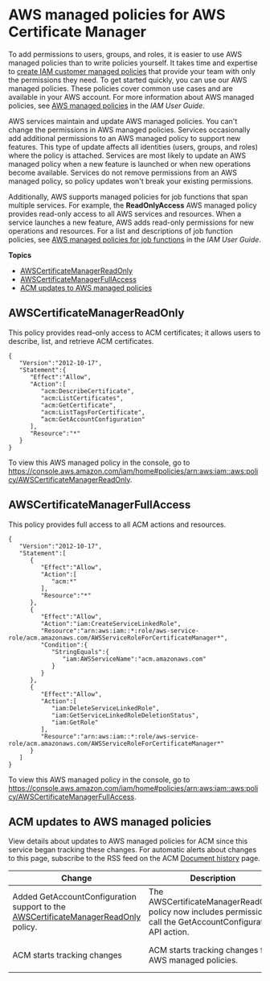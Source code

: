 # AWS managed policies for AWS Certificate Manager<a name="security-iam-awsmanpol"></a>

To add permissions to users, groups, and roles, it is easier to use AWS managed policies than to write policies yourself\. It takes time and expertise to [create IAM customer managed policies](https://docs.aws.amazon.com/IAM/latest/UserGuide/access_policies_create-console.html) that provide your team with only the permissions they need\. To get started quickly, you can use our AWS managed policies\. These policies cover common use cases and are available in your AWS account\. For more information about AWS managed policies, see [AWS managed policies](https://docs.aws.amazon.com/IAM/latest/UserGuide/access_policies_managed-vs-inline.html#aws-managed-policies) in the *IAM User Guide*\.

AWS services maintain and update AWS managed policies\. You can't change the permissions in AWS managed policies\. Services occasionally add additional permissions to an AWS managed policy to support new features\. This type of update affects all identities \(users, groups, and roles\) where the policy is attached\. Services are most likely to update an AWS managed policy when a new feature is launched or when new operations become available\. Services do not remove permissions from an AWS managed policy, so policy updates won't break your existing permissions\.

Additionally, AWS supports managed policies for job functions that span multiple services\. For example, the **ReadOnlyAccess** AWS managed policy provides read\-only access to all AWS services and resources\. When a service launches a new feature, AWS adds read\-only permissions for new operations and resources\. For a list and descriptions of job function policies, see [AWS managed policies for job functions](https://docs.aws.amazon.com/IAM/latest/UserGuide/access_policies_job-functions.html) in the *IAM User Guide*\.

**Topics**
+ [AWSCertificateManagerReadOnly](#acm-read-only-managed-policy)
+ [AWSCertificateManagerFullAccess](#acm-full-access-managed-policy)
+ [ACM updates to AWS managed policies](#security-iam-awsmanpol-updates)

## AWSCertificateManagerReadOnly<a name="acm-read-only-managed-policy"></a>

This policy provides read–only access to ACM certificates; it allows users to describe, list, and retrieve ACM certificates\. 

```
{
   "Version":"2012-10-17",
   "Statement":{
      "Effect":"Allow",
      "Action":[
         "acm:DescribeCertificate",
         "acm:ListCertificates",
         "acm:GetCertificate",
         "acm:ListTagsForCertificate",
         “acm:GetAccountConfiguration"
      ],
      "Resource":"*"
   }
}
```

To view this AWS managed policy in the console, go to [https://console\.aws\.amazon\.com/iam/home\#policies/arn:aws:iam::aws:policy/AWSCertificateManagerReadOnly](https://console.aws.amazon.com/iam/home#policies/arn:aws:iam::aws:policy/AWSCertificateManagerReadOnly)\. 

## AWSCertificateManagerFullAccess<a name="acm-full-access-managed-policy"></a>

 This policy provides full access to all ACM actions and resources\. 

```
{
   "Version":"2012-10-17",
   "Statement":[
      {
         "Effect":"Allow",
         "Action":[
            "acm:*"
         ],
         "Resource":"*"
      },
      {
         "Effect":"Allow",
         "Action":"iam:CreateServiceLinkedRole",
         "Resource":"arn:aws:iam::*:role/aws-service-role/acm.amazonaws.com/AWSServiceRoleForCertificateManager*",
         "Condition":{
            "StringEquals":{
               "iam:AWSServiceName":"acm.amazonaws.com"
            }
         }
      },
      {
         "Effect":"Allow",
         "Action":[
            "iam:DeleteServiceLinkedRole",
            "iam:GetServiceLinkedRoleDeletionStatus",
            "iam:GetRole"
         ],
         "Resource":"arn:aws:iam::*:role/aws-service-role/acm.amazonaws.com/AWSServiceRoleForCertificateManager*"
      }
   ]
}
```

To view this AWS managed policy in the console, go to [https://console\.aws\.amazon\.com/iam/home\#policies/arn:aws:iam::aws:policy/AWSCertificateManagerFullAccess](https://console.aws.amazon.com/iam/home#policies/arn:aws:iam::aws:policy/AWSCertificateManagerFullAccess)\. 

## ACM updates to AWS managed policies<a name="security-iam-awsmanpol-updates"></a>

View details about updates to AWS managed policies for ACM since this service began tracking these changes\. For automatic alerts about changes to this page, subscribe to the RSS feed on the ACM [Document history](dochistory.md) page\.




| Change | Description | Date | 
| --- | --- | --- | 
| Added GetAccountConfiguration support to the [AWSCertificateManagerReadOnly](https://docs.aws.amazon.com/acm/latest/userguide/acm-read-only-managed-policy.html) policy\. | The AWSCertificateManagerReadOnly policy now includes permission to call the GetAccountConfiguration API action\. | March 3, 2021 | 
|  ACM starts tracking changes  |  ACM starts tracking changes for AWS managed policies\.  | March 3, 2021 | 